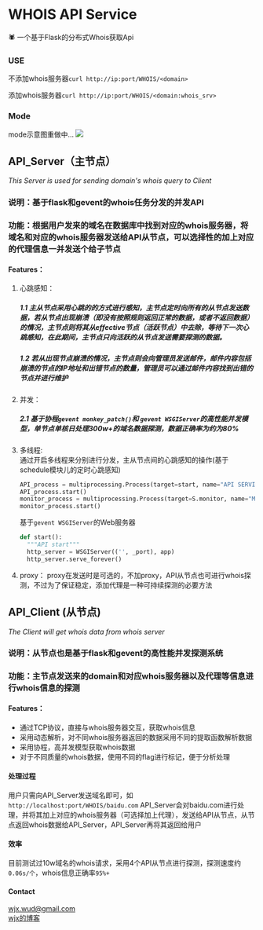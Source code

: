 # WHOIS API Service

🕷 一个基于Flask的分布式Whois获取Api

### USE
不添加whois服务器```curl http://ip:port/WHOIS/<domain>```

添加whois服务器```curl http://ip:port/WHOIS/<domain:whois_srv>```



### Mode
  mode示意图重做中...
![](https://github.com/WUD-51/WHOIS-API/blob/master/Demo.jpg)

## API_Server（主节点）

*This Server is used for sending domain's whois query to Client*

### 说明：基于flask和gevent的whois任务分发的并发API

### 功能：根据用户发来的域名在数据库中找到对应的whois服务器，将域名和对应的whois服务器发送给API从节点，可以选择性的加上对应的代理信息一并发送个给子节点

#### Features：
  1. 心跳感知：
      ##### 1.1 主从节点采用心跳的的方式进行感知，主节点定时向所有的从节点发送数据，若从节点出现崩溃（即没有按照规则返回正常的数据，或者不返回数据）的情况，主节点则将其从effective节点（活跃节点）中去除，等待下一次心跳感知，在此期间，主节点只向活跃的从节点发送需要探测的数据。
      ##### 1.2 若从出现节点崩溃的情况，主节点则会向管理员发送邮件，邮件内容包括崩溃的节点的IP地址和出错节点的数量，管理员可以通过邮件内容找到出错的节点并进行维护
  2. 并发：
      ##### 2.1 基于协程```gevent monkey_patch()```和 ```gevent WSGIServer```的高性能并发模型，单节点单核日处理300w+的域名数据探测，数据正确率为约为80%
  3. 多线程:  
      通过开启多线程来分别进行分发，主从节点间的心跳感知的操作(基于schedule模块儿的定时心跳感知)
      ```python
      API_process = multiprocessing.Process(target=start, name="API SERVICE")
      API_process.start()
      monitor_process = multiprocessing.Process(target=S.monitor, name="Monitor service")
      monitor_process.start()
      ```
      基于```gevent WSGIServer```的Web服务器
      ```python
      def start():
        """API start"""
        http_server = WSGIServer(('', _port), app)
        http_server.serve_forever()
  4. proxy：
      proxy在发送时是可选的，不加proxy，API从节点也可进行whois探测，不过为了保证稳定，添加代理是一种可持续探测的必要方法  
      
      
## API_Client (从节点)  
  *The Client will get whois data from whois server*  

### 说明：从节点也是基于flask和gevent的高性能并发探测系统

### 功能：主节点发送来的domain和对应whois服务器以及代理等信息进行whois信息的探测

#### Features：
  - 通过TCP协议，直接与whois服务器交互，获取whois信息
  - 采用动态解析，对不同whois服务器返回的数据采用不同的提取函数解析数据
  - 采用协程，高并发模型获取whois数据
  - 对于不同质量的whois数据，使用不同的flag进行标记，便于分析处理
#### 处理过程
  用户只需向API_Server发送域名即可，如
  ```http://localhost:port/WHOIS/baidu.com```
  API_Server会对baidu.com进行处理，并将其加上对应的whois服务器（可选择加上代理），发送给API从节点，从节点返回whois数据给API_Server，API_Server再将其返回给用户
  
#### 效率
   目前测试过10w域名的whois请求，采用4个API从节点进行探测，探测速度约```0.06s/个```，whois信息正确率```95%+```
   
#### Contact
wjx.wud@gmail.com  
[wjx的博客](http://www.wudly.cn)
